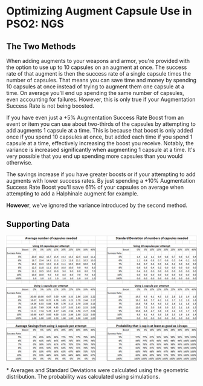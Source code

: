 # Optimizing Augment Capsule Use in PSO2: NGS

## The Two Methods

When adding augments to your weapons and armor, you're provided with the option to use up to 10 capsules on an augment at once. The success rate of that augment is then the success rate of a single capsule times the number of capsules. That means you can save time and money by spending 10 capsules at once instead of trying to augment them one capsule at a time. On average you'll end up spending the same number of capsules, even accounting for failures. However, this is only true if your Augmentation Success Rate is not being boosted.

If you have even just a +5% Augmentation Success Rate Boost from an event or item you can use about two-thirds of the capsules by attempting to add augments 1 capsule at a time. This is because that boost is only added once if you spend 10 capsules at once, but added each time if you spend 1 capsule at a time, effectively increasing the boost you receive. Notably, the variance is increased significantly when augmenting 1 capsule at a time. It's very possible that you end up spending more capsules than you would otherwise.

The savings increase if you have greater boosts or if your attempting to add augments with lower success rates. By just spending a +10% Augmentation Success Rate Boost you'll save 61% of your capsules on average when attempting to add a Halphinale augment for example.

**However**, we've ignored the variance introduced by the second method.

## Supporting Data

![Supporting Data](/Images/Augmenting_Method_Stats.png)

\* Averages and Standard Deviations were calculated using the geometric distribution. The probability was calculated using simulations.
